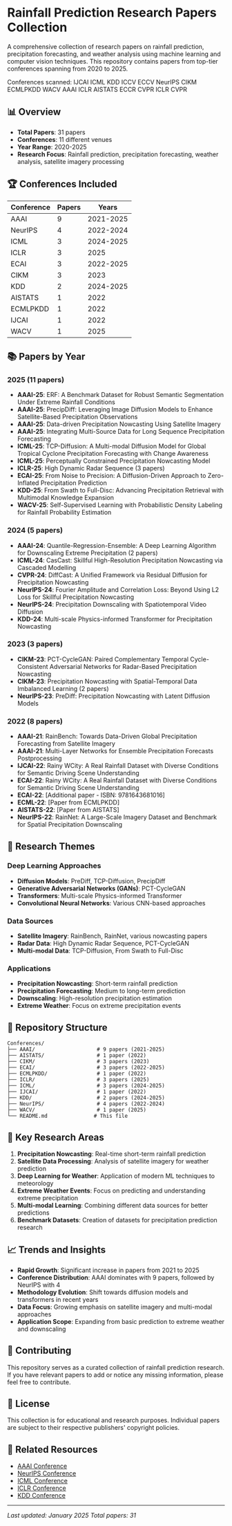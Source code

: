# Rainfall Prediction Research Papers Collection

A comprehensive collection of research papers on rainfall prediction, precipitation forecasting, and weather analysis using machine learning and computer vision techniques. This repository contains papers from top-tier conferences spanning from 2020 to 2025.

Conferences scanned: IJCAI ICML KDD ICCV ECCV NeurIPS CIKM ECMLPKDD WACV AAAI ICLR AISTATS ECCR CVPR ICLR CVPR 

## 📊 Overview

- **Total Papers**: 31 papers
- **Conferences**: 11 different venues
- **Year Range**: 2020-2025
- **Research Focus**: Rainfall prediction, precipitation forecasting, weather analysis, satellite imagery processing

## 🏆 Conferences Included

| Conference | Papers | Years |
|------------|--------|-------|
| AAAI | 9 | 2021-2025 |
| NeurIPS | 4 | 2022-2024 |
| ICML | 3 | 2024-2025 |
| ICLR | 3 | 2025 |
| ECAI | 3 | 2022-2025 |
| CIKM | 3 | 2023 |
| KDD | 2 | 2024-2025 |
| AISTATS | 1 | 2022 |
| ECMLPKDD | 1 | 2022 |
| IJCAI | 1 | 2022 |
| WACV | 1 | 2025 |

## 📚 Papers by Year

### 2025 (11 papers)
- **AAAI-25**: ERF: A Benchmark Dataset for Robust Semantic Segmentation Under Extreme Rainfall Conditions
- **AAAI-25**: PrecipDiff: Leveraging Image Diffusion Models to Enhance Satellite-Based Precipitation Observations
- **AAAI-25**: Data-driven Precipitation Nowcasting Using Satellite Imagery
- **AAAI-25**: Integrating Multi-Source Data for Long Sequence Precipitation Forecasting
- **ICML-25**: TCP-Diffusion: A Multi-modal Diffusion Model for Global Tropical Cyclone Precipitation Forecasting with Change Awareness
- **ICML-25**: Perceptually Constrained Precipitation Nowcasting Model
- **ICLR-25**: High Dynamic Radar Sequence (3 papers)
- **ECAI-25**: From Noise to Precision: A Diffusion-Driven Approach to Zero-Inflated Precipitation Prediction
- **KDD-25**: From Swath to Full-Disc: Advancing Precipitation Retrieval with Multimodal Knowledge Expansion
- **WACV-25**: Self-Supervised Learning with Probabilistic Density Labeling for Rainfall Probability Estimation

### 2024 (5 papers)
- **AAAI-24**: Quantile-Regression-Ensemble: A Deep Learning Algorithm for Downscaling Extreme Precipitation (2 papers)
- **ICML-24**: CasCast: Skillful High-Resolution Precipitation Nowcasting via Cascaded Modelling
- **CVPR-24**: DiffCast: A Unified Framework via Residual Diffusion for Precipitation Nowcasting
- **NeurIPS-24**: Fourier Amplitude and Correlation Loss: Beyond Using L2 Loss for Skillful Precipitation Nowcasting
- **NeurIPS-24**: Precipitation Downscaling with Spatiotemporal Video Diffusion
- **KDD-24**: Multi-scale Physics-informed Transformer for Precipitation Nowcasting

### 2023 (3 papers)
- **CIKM-23**: PCT-CycleGAN: Paired Complementary Temporal Cycle-Consistent Adversarial Networks for Radar-Based Precipitation Nowcasting
- **CIKM-23**: Precipitation Nowcasting with Spatial-Temporal Data Imbalanced Learning (2 papers)
- **NeurIPS-23**: PreDiff: Precipitation Nowcasting with Latent Diffusion Models

### 2022 (8 papers)
- **AAAI-21**: RainBench: Towards Data-Driven Global Precipitation Forecasting from Satellite Imagery
- **AAAI-21**: Multi-Layer Networks for Ensemble Precipitation Forecasts Postprocessing
- **IJCAI-22**: Rainy WCity: A Real Rainfall Dataset with Diverse Conditions for Semantic Driving Scene Understanding
- **ECAI-22**: Rainy WCity: A Real Rainfall Dataset with Diverse Conditions for Semantic Driving Scene Understanding
- **ECAI-22**: [Additional paper - ISBN: 9781643681016]
- **ECML-22**: [Paper from ECMLPKDD]
- **AISTATS-22**: [Paper from AISTATS]
- **NeurIPS-22**: RainNet: A Large-Scale Imagery Dataset and Benchmark for Spatial Precipitation Downscaling

## 🔬 Research Themes

### Deep Learning Approaches
- **Diffusion Models**: PreDiff, TCP-Diffusion, PrecipDiff
- **Generative Adversarial Networks (GANs)**: PCT-CycleGAN
- **Transformers**: Multi-scale Physics-informed Transformer
- **Convolutional Neural Networks**: Various CNN-based approaches

### Data Sources
- **Satellite Imagery**: RainBench, RainNet, various nowcasting papers
- **Radar Data**: High Dynamic Radar Sequence, PCT-CycleGAN
- **Multi-modal Data**: TCP-Diffusion, From Swath to Full-Disc

### Applications
- **Precipitation Nowcasting**: Short-term rainfall prediction
- **Precipitation Forecasting**: Medium to long-term prediction
- **Downscaling**: High-resolution precipitation estimation
- **Extreme Weather**: Focus on extreme precipitation events

## 📁 Repository Structure

```
Conferences/
├── AAAI/                    # 9 papers (2021-2025)
├── AISTATS/                 # 1 paper (2022)
├── CIKM/                    # 3 papers (2023)
├── ECAI/                    # 3 papers (2022-2025)
├── ECMLPKDD/                # 1 paper (2022)
├── ICLR/                    # 3 papers (2025)
├── ICML/                    # 3 papers (2024-2025)
├── IJCAI/                   # 1 paper (2022)
├── KDD/                     # 2 papers (2024-2025)
├── NeurIPS/                 # 4 papers (2022-2024)
├── WACV/                    # 1 paper (2025)
└── README.md               # This file
```

## 🎯 Key Research Areas

1. **Precipitation Nowcasting**: Real-time short-term rainfall prediction
2. **Satellite Data Processing**: Analysis of satellite imagery for weather prediction
3. **Deep Learning for Weather**: Application of modern ML techniques to meteorology
4. **Extreme Weather Events**: Focus on predicting and understanding extreme precipitation
5. **Multi-modal Learning**: Combining different data sources for better predictions
6. **Benchmark Datasets**: Creation of datasets for precipitation prediction research

## 📈 Trends and Insights

- **Rapid Growth**: Significant increase in papers from 2021 to 2025
- **Conference Distribution**: AAAI dominates with 9 papers, followed by NeurIPS with 4
- **Methodology Evolution**: Shift towards diffusion models and transformers in recent years
- **Data Focus**: Growing emphasis on satellite imagery and multi-modal approaches
- **Application Scope**: Expanding from basic prediction to extreme weather and downscaling

## 🤝 Contributing

This repository serves as a curated collection of rainfall prediction research. If you have relevant papers to add or notice any missing information, please feel free to contribute.

## 📄 License

This collection is for educational and research purposes. Individual papers are subject to their respective publishers' copyright policies.

## 🔗 Related Resources

- [AAAI Conference](https://www.aaai.org/)
- [NeurIPS Conference](https://neurips.cc/)
- [ICML Conference](https://icml.cc/)
- [ICLR Conference](https://iclr.cc/)
- [KDD Conference](https://www.kdd.org/)

---

*Last updated: January 2025*
*Total papers: 31*
